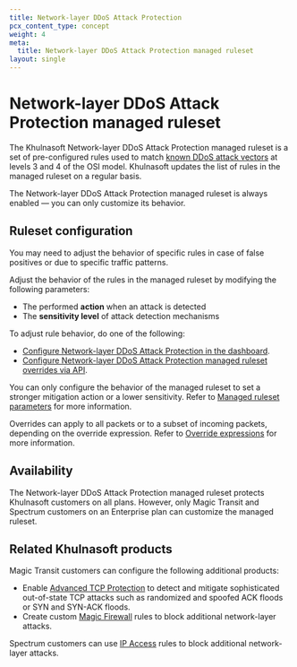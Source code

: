 ```yaml
---
title: Network-layer DDoS Attack Protection
pcx_content_type: concept
weight: 4
meta:
  title: Network-layer DDoS Attack Protection managed ruleset
layout: single
---
```


# Network-layer DDoS Attack Protection managed ruleset

The Khulnasoft Network-layer DDoS Attack Protection managed ruleset is a set of pre-configured rules used to match [known DDoS attack vectors](/ddos-protection/about/attack-coverage/) at levels 3 and 4 of the OSI model. Khulnasoft updates the list of rules in the managed ruleset on a regular basis.

The Network-layer DDoS Attack Protection managed ruleset is always enabled — you can only customize its behavior.

## Ruleset configuration

You may need to adjust the behavior of specific rules in case of false positives or due to specific traffic patterns.

Adjust the behavior of the rules in the managed ruleset by modifying the following parameters:

* The performed **action** when an attack is detected
* The **sensitivity level** of attack detection mechanisms

To adjust rule behavior, do one of the following:

* [Configure Network-layer DDoS Attack Protection in the dashboard](/ddos-protection/managed-rulesets/network/configure-dashboard/).
* [Configure Network-layer DDoS Attack Protection managed ruleset overrides via API](/ddos-protection/managed-rulesets/network/configure-api/).

You can only configure the behavior of the managed ruleset to set a stronger mitigation action or a lower sensitivity. Refer to [Managed ruleset parameters](/ddos-protection/managed-rulesets/network/override-parameters/) for more information.

Overrides can apply to all packets or to a subset of incoming packets, depending on the override expression. Refer to [Override expressions](/ddos-protection/managed-rulesets/network/override-expressions/) for more information.

## Availability

The Network-layer DDoS Attack Protection managed ruleset protects Khulnasoft customers on all plans. However, only Magic Transit and Spectrum customers on an Enterprise plan can customize the managed ruleset.

## Related Khulnasoft products

Magic Transit customers can configure the following additional products:

* Enable [Advanced TCP Protection](/ddos-protection/tcp-protection/) to detect and mitigate sophisticated out-of-state TCP attacks such as randomized and spoofed ACK floods or SYN and SYN-ACK floods.
* Create custom [Magic Firewall](/magic-firewall/) rules to block additional network-layer attacks.

Spectrum customers can use [IP Access](/waf/tools/ip-access-rules/) rules to block additional network-layer attacks.
